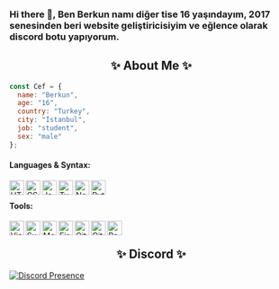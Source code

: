 ### Hi there 👋, Ben Berkun namı diğer tise 16 yaşındayım, 2017 senesinden beri website geliştiricisiyim ve eğlence olarak discord botu yapıyorum.
  
<h2 align="center"> ✨ About Me ✨</h2>

```js
const Cef = {
  name: "Berkun",
  age: "16",
  country: "Turkey",
  city: "İstanbul",
  job: "student",
  sex: "male"
};
```


#### Languages & Syntax:
<img align="left" alt="HTML5" width="26px" src="https://api.iconify.design/simple-icons:html5.svg?color=%23fa5d02&height=26" />
<img align="left" alt="CSS3" width="26px" src="https://api.iconify.design/simple-icons:css3.svg?color=%23fa5d02&height=26" />
<img align="left" alt="JavaScript" width="26px" src="https://api.iconify.design/simple-icons:javascript.svg?color=%23fa5d02&height=26" />
<img align="left" alt="TypeScript" width="26px" src="https://api.iconify.design/simple-icons:typescript.svg?color=%23fa5d02&height=26" />
<img align="left" alt="Node.js" width="26px" src="https://api.iconify.design/simple-icons:node-dot-js.svg?color=%23fa5d02&height=26" />
<img align="left" alt="Python" width="26px" src="https://api.iconify.design/simple-icons:python.svg?color=%23fa5d02&height=26" />

<br>

#### Tools:
<img align="left" alt="Visual Studio Code" width="26px" src="https://api.iconify.design/simple-icons:visualstudiocode.svg?color=%23fa5d02&height=26" />
<img align="left" alt="Sublime Text" width="26px" src="https://api.iconify.design/simple-icons:sublimetext.svg?color=%23fa5d02&height=26" />
<img align="left" alt="Mongo" width="26px" src="https://api.iconify.design/simple-icons:mongodb.svg?color=%23fa5d02&height=26" />
<img align="left" alt="Firebase" width="26px" src="https://api.iconify.design/simple-icons:firebase.svg?color=%23fa5d02&height=26" />
<img align="left" alt="Git" width="26px" src="https://api.iconify.design/simple-icons:git.svg?color=%23fa5d02&height=26" />
<img align="left" alt="GitHub" width="26px" src="https://api.iconify.design/simple-icons:github.svg?color=%23fa5d02&height=26" />
<img align="left" alt="React" width="26px" src="https://api.iconify.design/akar-icons:react-fill.svg?color=%23fa5d02&height=26" />

<br>

<!--
<h2 align="center"> 🚀 My Stats 🚀</h2>
<p align="center">
<img src="https://github-readme-streak-stats.herokuapp.com/?user=berkxn&theme=tokyonight">
</p>
<details>
  <p align="center">
    <img src="https://github-profile-trophy.vercel.app/?username=berkxn&theme=dracula">
    <img src="https://github-readme-stats.vercel.app/api?username=berkxn&theme=tokyonight&count_private=true&show_icons=true&include_all_commits=true">
  </p>
</details>
-->

<h2 align="center"> ✨ Discord ✨</h2>

[![Discord Presence](https://lanyard-profile-readme.vercel.app/api/1041750305131470888?theme=dark&bg=18191c&animated=false&hideDiscrim=true&borderRadius=30px)](https://discord.com/users/1041750305131470888)
